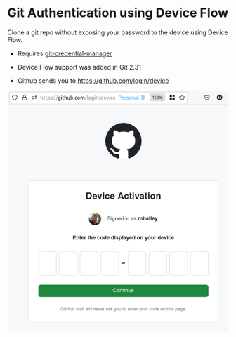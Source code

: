 # Git Authentication using Device Flow

Clone a git repo without exposing your password to the device using Device Flow.

- Requires [git-credential-manager](git-credential-manager.md)

- Device Flow support was added in Git 2.31
- Github sends you to https://github.com/login/device

![](../../assets/Pasted%20image%2020231219163009.png)